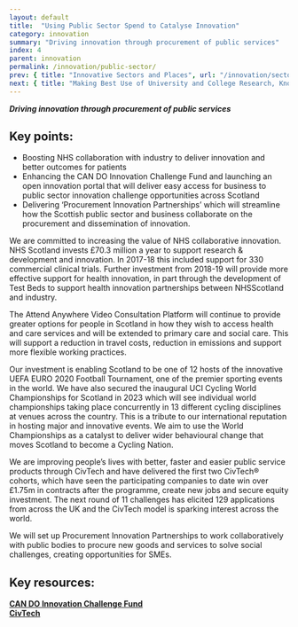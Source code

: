 ```yaml
---
layout: default
title:  "Using Public Sector Spend to Catalyse Innovation"
category: innovation
summary: "Driving innovation through procurement of public services"
index: 4
parent: innovation
permalink: /innovation/public-sector/
prev: { title: "Innovative Sectors and Places", url: "/innovation/sectors-and-places/" }
next: { title: "Making Best Use of University and College Research, Knowledge and Talent", url: "/innovation/university-research/" }
---
```

***Driving innovation through procurement of public services***

## Key points:

* Boosting NHS collaboration with industry to deliver innovation and better outcomes for patients
* Enhancing the CAN DO Innovation Challenge Fund and launching an open innovation portal that will deliver easy access for business to public sector innovation challenge opportunities across Scotland
* Delivering ‘Procurement Innovation Partnerships’ which will streamline how the Scottish public sector and business collaborate on the procurement and dissemination of innovation.

We are committed to increasing the value of NHS collaborative innovation.  NHS Scotland invests £70.3 million a year to support research & development and innovation.  In 2017-18 this included support for 330 commercial clinical trials.  Further investment from 2018-19 will provide more effective support for health innovation, in part through the development of Test Beds to support health innovation partnerships between NHSScotland and industry.  

The Attend Anywhere Video Consultation Platform will continue to provide greater options for people in Scotland in how they wish to access health and care services and will be extended to primary care and social care. This will support a reduction in travel costs, reduction in emissions and support more flexible working practices.  

Our investment is enabling Scotland to be one of 12 hosts of the innovative UEFA EURO 2020 Football Tournament, one of the premier sporting events in the world.  We have also secured the inaugural UCI Cycling World Championships for Scotland in 2023 which will see individual world championships taking place concurrently in 13 different cycling disciplines at venues across the country.  This is a tribute to our international reputation in hosting major and innovative events.  We aim to use the World Championships as a catalyst to deliver wider behavioural change that moves Scotland to become a Cycling Nation.  

We are improving people’s lives with better, faster and easier public service products through CivTech and have delivered the first two CivTech® cohorts, which have seen the participating companies to date win over £1.75m in contracts after the programme, create new jobs and secure equity investment.   The next round of 11 challenges has elicited 129 applications from across the UK and the CivTech model is sparking interest across the world.  

We will set up Procurement Innovation Partnerships to work collaboratively with public bodies to procure new goods and services to solve social challenges, creating opportunities for SMEs.  

## Key resources:

**[CAN DO Innovation Challenge Fund](https://www.scottish-enterprise.com/support-for-businesses/develop-products-and-services/find-new-opportunities/can-do-innovation-challenge-fund)**  
**[CivTech](https://civtech.atlassian.net/wiki/spaces/CIV/overview?mode=global)**
